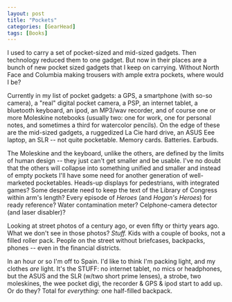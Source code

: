 ```yaml
---
layout: post
title: "Pockets"
categories: [GearHead]
tags: [Books]
---
```

I used to carry a set of pocket-sized and mid-sized gadgets. Then technology reduced them to one gadget. But now in their places are a bunch of new pocket sized gadgets that I keep on carrying. Without North Face and Columbia making trousers with ample extra pockets, where would I be?
<!--more-->

Currently in my list of pocket gadgets: a GPS, a smartphone (with so-so camera), a "real" digital pocket camera, a PSP, an internet tablet, a bluetooth keyboard, an ipod, an MP3/wav recorder, and of course one or more Moleskine notebooks (usually two: one for work, one for personal notes, and sometimes a third for watercolor pencils). On the edge of these are the mid-sized gadgets, a ruggedized La Cie hard drive, an ASUS Eee laptop, an SLR -- not quite pocketable. Memory cards. Batteries. Earbuds.

The Moleskine and the keyboard, unlike the others, are defined by the limits of human design -- they just can't get smaller and be usable. I've no doubt that the others will collapse into something unified and smaller and instead of empty pockets I'll have some need for another generation of well-marketed pocketables. Heads-up displays for pedestrians, with integrated games? Some desperate need to keep the text of the Library of Congress within arm's length? Every episode of <i>Heroes</I> (and <i>Hogan's Heroes</i>) for ready reference? Water contamination meter? Celphone-camera detector (and laser disabler)?

Looking at street photos of a century ago, or even fifty or thirty years ago. What we don't see in those photos? <i>Stuff.</i> Kids with a couple of books, not a filled roller pack. People on the street without briefcases, backpacks, phones -- even in the financial districts.

In an hour or so I'm off to Spain. I'd like to think I'm packing light, and my clothes <i>are</i> light. It's the STUFF: no internet tablet, no mics or headphones, but the ASUS and the SLR (w/two short prime lenses), a strobe, two moleskines, the wee pocket digi, the recorder & GPS & ipod start to add up. Or do they? Total for <i>everything:</i> one half-filled backpack.
